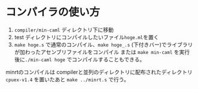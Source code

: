 # コンパイラの使い方
1. `compiler/min-caml` ディレクトリ下に移動
2. test ディレクトリにコンパイルしたいファイル`hoge.ml`を置く
3. `make hoge.s` で通常のコンパイル、`make hoge_.s` (下付きバー)でライブラリが加わったアセンブリファイルをコンパイル
または
`make min-caml` を実行後に`./min-caml hoge` でコンパイルすることもできる。

minrtのコンパイルは
compilerと並列のディレクトリに配布されたディレクトリ`cpuex-v1.4` を置いたあと
`make ../minrt.s` で行う。
